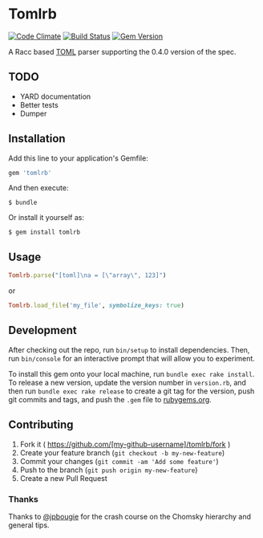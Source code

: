# Tomlrb

[![Code Climate](https://codeclimate.com/github/fbernier/tomlrb/badges/gpa.svg)](https://codeclimate.com/github/fbernier/tomlrb) [![Build Status](https://travis-ci.org/fbernier/tomlrb.svg)](https://travis-ci.org/fbernier/tomlrb) [![Gem Version](https://badge.fury.io/rb/tomlrb.svg)](http://badge.fury.io/rb/tomlrb)

A Racc based [TOML](https://github.com/toml-lang/toml) parser supporting the 0.4.0 version of the spec.


## TODO

* YARD documentation
* Better tests
* Dumper

## Installation

Add this line to your application's Gemfile:

```ruby
gem 'tomlrb'
```

And then execute:

    $ bundle

Or install it yourself as:

    $ gem install tomlrb

## Usage

```ruby
Tomlrb.parse("[toml]\na = [\"array\", 123]")
```

or

```ruby
Tomlrb.load_file('my_file', symbolize_keys: true)
```

## Development

After checking out the repo, run `bin/setup` to install dependencies. Then, run `bin/console` for an interactive prompt that will allow you to experiment.

To install this gem onto your local machine, run `bundle exec rake install`. To release a new version, update the version number in `version.rb`, and then run `bundle exec rake release` to create a git tag for the version, push git commits and tags, and push the `.gem` file to [rubygems.org](https://rubygems.org).

## Contributing

1. Fork it ( https://github.com/[my-github-username]/tomlrb/fork )
2. Create your feature branch (`git checkout -b my-new-feature`)
3. Commit your changes (`git commit -am 'Add some feature'`)
4. Push to the branch (`git push origin my-new-feature`)
5. Create a new Pull Request

### Thanks

Thanks to [@jpbougie](https://github.com/jpbougie) for the crash course on  the Chomsky hierarchy and general tips.
